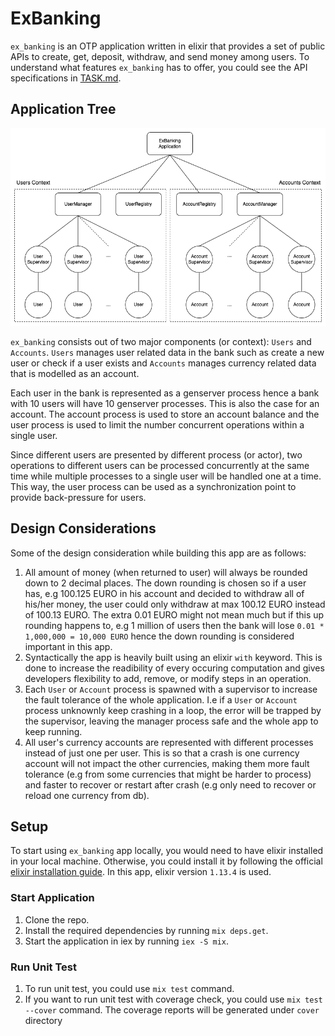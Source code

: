 # ExBanking

`ex_banking` is an OTP application written in elixir that provides a set of public APIs to create, get, deposit, withdraw, and send money among users. 
To understand what features `ex_banking` has to offer, you could see the API specifications in [TASK.md](TASK.md).

## Application Tree

![ex_banking supervision tree](./img/ex_banking_supervision_tree.png)

`ex_banking` consists out of two major components (or context): `Users` and `Accounts`. `Users`
manages user related data in the bank such as create a new user or check if a user exists
and `Accounts` manages currency related data that is modelled as an account.

Each user in the bank is represented as a genserver process hence a bank with 10 users will have
10 genserver processes. This is also the case for an account. The account process is used to store
an account balance and the user process is used to limit the number concurrent operations within a single user.

Since different users are presented by different process (or actor), two operations to different users
can be processed concurrently at the same time while multiple processes to a single user will be handled
one at a time. This way, the user process can be used as a synchronization point to provide back-pressure for users.

## Design Considerations

Some of the design consideration while building this app are as follows:

1. All amount of money (when returned to user) will always be rounded down to 2 decimal places. The down rounding is chosen so if a user has, e.g 100.125 EURO in his account and decided to withdraw all of his/her money, the user could only withdraw at max 100.12 EURO instead of 100.13 EURO. The extra 0.01 EURO might not mean much but if this up rounding happens to, e.g 1 million of users then the bank will lose `0.01 * 1,000,000 = 10,000 EURO` hence the down rounding is considered important in this app.
2. Syntactically the app is heavily built using an elixir `with` keyword. This is done to increase the readibility of every occuring computation and gives developers flexibility to add, remove, or modify steps in an operation.
3. Each `User` or `Account` process is spawned with a supervisor to increase the fault tolerance of the whole application. I.e if a `User` or `Account` process unknownly keep crashing in a loop, the error will be trapped by the supervisor, leaving the manager process safe and the whole app to keep running.
4. All user's currency accounts are represented with different processes instead of just one per user. This is so that a crash is one currency account will not impact the other currencies, making them more fault tolerance (e.g from some currencies that might be harder to process) and faster to recover or restart after crash (e.g only need to recover or reload one currency from db).

## Setup

To start using `ex_banking` app locally, you would need to have elixir installed in your local machine. Otherwise, you could install it 
by following the official [elixir installation guide](https://elixir-lang.org/install.html). In this app, elixir version `1.13.4` is used.

### Start Application

1. Clone the repo.
2. Install the required dependencies by running `mix deps.get`.
3. Start the application in iex by running `iex -S mix`.

### Run Unit Test

1. To run unit test, you could use `mix test` command.
2. If you want to run unit test with coverage check, you could use `mix test --cover` command. The coverage reports will be generated under `cover` directory
